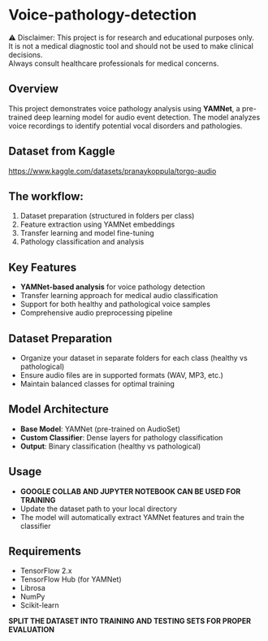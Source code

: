 # Voice-pathology-detection

⚠️ Disclaimer: This project is for research and educational purposes only.  
It is not a medical diagnostic tool and should not be used to make clinical decisions.  
Always consult healthcare professionals for medical concerns.

## Overview

This project demonstrates voice pathology analysis using **YAMNet**, a pre-trained deep learning model for audio event detection. The model analyzes voice recordings to identify potential vocal disorders and pathologies.

## Dataset from Kaggle

https://www.kaggle.com/datasets/pranaykoppula/torgo-audio

## The workflow:

1. Dataset preparation (structured in folders per class)  
2. Feature extraction using YAMNet embeddings  
3. Transfer learning and model fine-tuning  
4. Pathology classification and analysis

## Key Features
- **YAMNet-based analysis** for voice pathology detection
- Transfer learning approach for medical audio classification
- Support for both healthy and pathological voice samples
- Comprehensive audio preprocessing pipeline

## Dataset Preparation
- Organize your dataset in separate folders for each class (healthy vs pathological)
- Ensure audio files are in supported formats (WAV, MP3, etc.)
- Maintain balanced classes for optimal training

## Model Architecture
- **Base Model**: YAMNet (pre-trained on AudioSet)
- **Custom Classifier**: Dense layers for pathology classification
- **Output**: Binary classification (healthy vs pathological)

## Usage
- **GOOGLE COLLAB AND JUPYTER NOTEBOOK CAN BE USED FOR TRAINING**
- Update the dataset path to your local directory
- The model will automatically extract YAMNet features and train the classifier

## Requirements
- TensorFlow 2.x
- TensorFlow Hub (for YAMNet)
- Librosa
- NumPy
- Scikit-learn

**SPLIT THE DATASET INTO TRAINING AND TESTING SETS FOR PROPER EVALUATION**
